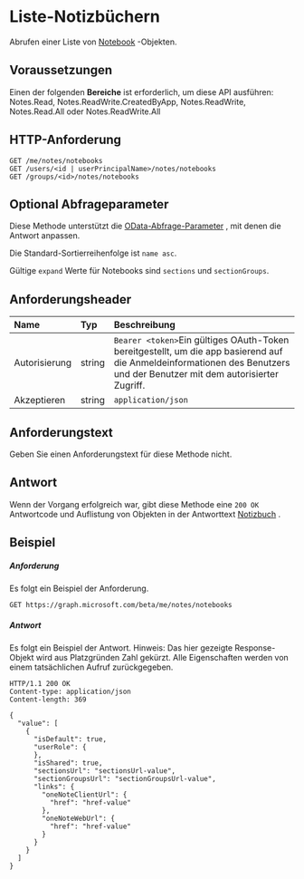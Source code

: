 # <a name="list-notebooks"></a>Liste-Notizbüchern

Abrufen einer Liste von [Notebook](../resources/notebook.md) -Objekten.
## <a name="prerequisites"></a>Voraussetzungen
Einen der folgenden **Bereiche** ist erforderlich, um diese API ausführen:  
Notes.Read, Notes.ReadWrite.CreatedByApp, Notes.ReadWrite, Notes.Read.All oder Notes.ReadWrite.All 
## <a name="http-request"></a>HTTP-Anforderung
<!-- { "blockType": "ignored" } -->
```http
GET /me/notes/notebooks
GET /users/<id | userPrincipalName>/notes/notebooks
GET /groups/<id>/notes/notebooks
```
## <a name="optional-query-parameters"></a>Optional Abfrageparameter
Diese Methode unterstützt die [OData-Abfrage-Parameter](http://graph.microsoft.io/docs/overview/query_parameters) , mit denen die Antwort anpassen.

Die Standard-Sortierreihenfolge ist `name asc`. 

Gültige `expand` Werte für Notebooks sind `sections` und `sectionGroups`.

## <a name="request-headers"></a>Anforderungsheader
| Name       | Typ | Beschreibung|
|:-----------|:------|:----------|
| Autorisierung  | string  | `Bearer <token>`Ein gültiges OAuth-Token bereitgestellt, um die app basierend auf die Anmeldeinformationen des Benutzers und der Benutzer mit dem autorisierter Zugriff. |
| Akzeptieren | string | `application/json` |  

## <a name="request-body"></a>Anforderungstext
Geben Sie einen Anforderungstext für diese Methode nicht.
## <a name="response"></a>Antwort
Wenn der Vorgang erfolgreich war, gibt diese Methode eine `200 OK` Antwortcode und Auflistung von Objekten in der Antworttext [Notizbuch](../resources/notebook.md) .
## <a name="example"></a>Beispiel
##### <a name="request"></a>Anforderung
Es folgt ein Beispiel der Anforderung.
<!-- {
  "blockType": "request",
  "name": "get_notebooks"
}-->
```http
GET https://graph.microsoft.com/beta/me/notes/notebooks
```
##### <a name="response"></a>Antwort
Es folgt ein Beispiel der Antwort. Hinweis: Das hier gezeigte Response-Objekt wird aus Platzgründen Zahl gekürzt. Alle Eigenschaften werden von einem tatsächlichen Aufruf zurückgegeben.
<!-- {
  "blockType": "response",
  "truncated": true,
  "@odata.type": "microsoft.graph.notebook",
  "isCollection": true
} -->
```http
HTTP/1.1 200 OK
Content-type: application/json
Content-length: 369

{
  "value": [
    {
      "isDefault": true,
      "userRole": {
      },
      "isShared": true,
      "sectionsUrl": "sectionsUrl-value",
      "sectionGroupsUrl": "sectionGroupsUrl-value",
      "links": {
        "oneNoteClientUrl": {
          "href": "href-value"
        },
        "oneNoteWebUrl": {
          "href": "href-value"
        }
      }
    }
  ]
}
```

<!-- uuid: 8fcb5dbc-d5aa-4681-8e31-b001d5168d79
2015-10-25 14:57:30 UTC -->
<!-- {
  "type": "#page.annotation",
  "description": "List notebooks",
  "keywords": "",
  "section": "documentation",
  "tocPath": ""
}-->
